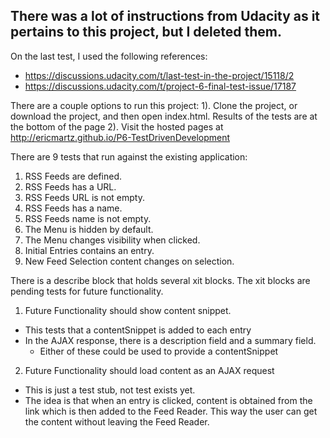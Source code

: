 ## There was a lot of instructions from Udacity as it pertains to this project, but I deleted them.

On the last test, I used the following references:
- https://discussions.udacity.com/t/last-test-in-the-project/15118/2
- https://discussions.udacity.com/t/project-6-final-test-issue/17187

There are a couple options to run this project:
1). Clone the project, or download the project, and then open index.html.  Results of the tests are at the bottom of the page
2). Visit the hosted pages at http://ericmartz.github.io/P6-TestDrivenDevelopment

There are 9 tests that run against the existing application:
1. RSS Feeds are defined.
2. RSS Feeds has a URL.
3. RSS Feeds URL is not empty.
4. RSS Feeds has a name.
5. RSS Feeds name is not empty.
6. The Menu is hidden by default.
7. The Menu changes visibility when clicked.
8. Initial Entries contains an entry.
9. New Feed Selection content changes on selection.

There is a describe block that holds several xit blocks.
The xit blocks are pending tests for future functionality.
1. Future Functionality should show content snippet.
  - This tests that a contentSnippet is added to each entry
  - In the AJAX response, there is a description field and a summary field. 
    - Either of these could be used to provide a contentSnippet
2. Future Functionality should load content as an AJAX request
  - This is just a test stub, not test exists yet.
  - The idea is that when an entry is clicked, content is obtained from the link
    which is then added to the Feed Reader.  This way the user can get the content
    without leaving the Feed Reader.
